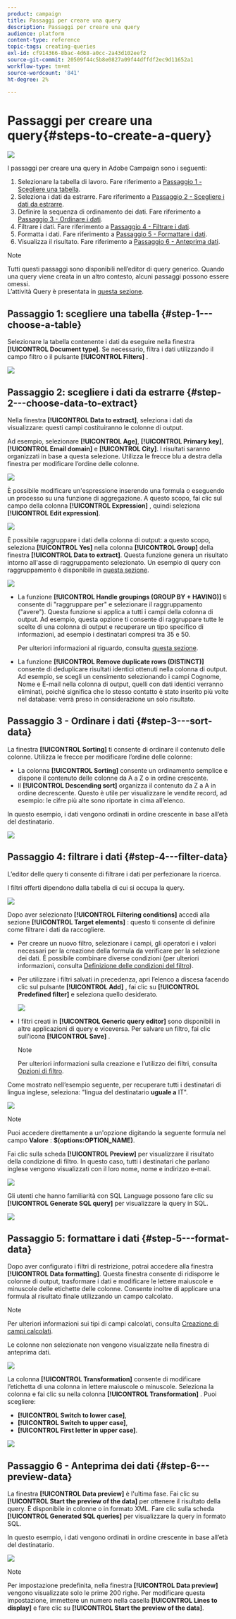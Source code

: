 ```yaml
---
product: campaign
title: Passaggi per creare una query
description: Passaggi per creare una query
audience: platform
content-type: reference
topic-tags: creating-queries
exl-id: cf914366-8bac-4d68-a0cc-2a43d102eef2
source-git-commit: 20509f44c5b8e0827a09f44dffdf2ec9d11652a1
workflow-type: tm+mt
source-wordcount: '841'
ht-degree: 2%

---
```


# Passaggi per creare una query{#steps-to-create-a-query}

![](../../assets/common.svg)

I passaggi per creare una query in Adobe Campaign sono i seguenti:

1. Selezionare la tabella di lavoro. Fare riferimento a [Passaggio 1 - Scegliere una tabella](#step-1---choose-a-table).
1. Seleziona i dati da estrarre. Fare riferimento a [Passaggio 2 - Scegliere i dati da estrarre](#step-2---choose-data-to-extract).
1. Definire la sequenza di ordinamento dei dati. Fare riferimento a [Passaggio 3 - Ordinare i dati](#step-3---sort-data).
1. Filtrare i dati. Fare riferimento a [Passaggio 4 - Filtrare i dati](#step-4---filter-data).
1. Formatta i dati. Fare riferimento a [Passaggio 5 - Formattare i dati](#step-5---format-data).
1. Visualizza il risultato. Fare riferimento a [Passaggio 6 - Anteprima dati](#step-6---preview-data).

>[!NOTE]
>
>Tutti questi passaggi sono disponibili nell’editor di query generico. Quando una query viene creata in un altro contesto, alcuni passaggi possono essere omessi.\
>L’attività Query è presentata in [questa sezione](../../workflow/using/query.md).

## Passaggio 1: scegliere una tabella {#step-1---choose-a-table}

Selezionare la tabella contenente i dati da eseguire nella finestra **[!UICONTROL Document type]**. Se necessario, filtra i dati utilizzando il campo filtro o il pulsante **[!UICONTROL Filters]** .

![](assets/query_editor_nveau_21.png)

## Passaggio 2: scegliere i dati da estrarre {#step-2---choose-data-to-extract}

Nella finestra **[!UICONTROL Data to extract]**, seleziona i dati da visualizzare: questi campi costituiranno le colonne di output.

Ad esempio, selezionare **[!UICONTROL Age]**, **[!UICONTROL Primary key]**, **[!UICONTROL Email domain]** e **[!UICONTROL City]**. I risultati saranno organizzati in base a questa selezione. Utilizza le frecce blu a destra della finestra per modificare l’ordine delle colonne.

![](assets/query_editor_nveau_01.png)

È possibile modificare un&#39;espressione inserendo una formula o eseguendo un processo su una funzione di aggregazione. A questo scopo, fai clic sul campo della colonna **[!UICONTROL Expression]** , quindi seleziona **[!UICONTROL Edit expression]**.

![](assets/query_editor_nveau_97.png)

È possibile raggruppare i dati della colonna di output: a questo scopo, seleziona **[!UICONTROL Yes]** nella colonna **[!UICONTROL Group]** della finestra **[!UICONTROL Data to extract]**. Questa funzione genera un risultato intorno all&#39;asse di raggruppamento selezionato. Un esempio di query con raggruppamento è disponibile in [questa sezione](../../workflow/using/querying-delivery-information.md).

![](assets/query_editor_nveau_56.png)

* La funzione **[!UICONTROL Handle groupings (GROUP BY + HAVING)]** ti consente di &quot;raggruppare per&quot; e selezionare il raggruppamento (&quot;avere&quot;). Questa funzione si applica a tutti i campi della colonna di output. Ad esempio, questa opzione ti consente di raggruppare tutte le scelte di una colonna di output e recuperare un tipo specifico di informazioni, ad esempio i destinatari compresi tra 35 e 50.

   Per ulteriori informazioni al riguardo, consulta [questa sezione](../../workflow/using/querying-using-grouping-management.md).

* La funzione **[!UICONTROL Remove duplicate rows (DISTINCT)]** consente di deduplicare risultati identici ottenuti nella colonna di output. Ad esempio, se scegli un censimento selezionando i campi Cognome, Nome e E-mail nella colonna di output, quelli con dati identici verranno eliminati, poiché significa che lo stesso contatto è stato inserito più volte nel database: verrà preso in considerazione un solo risultato.

## Passaggio 3 - Ordinare i dati {#step-3---sort-data}

La finestra **[!UICONTROL Sorting]** ti consente di ordinare il contenuto delle colonne. Utilizza le frecce per modificare l’ordine delle colonne:

* La colonna **[!UICONTROL Sorting]** consente un ordinamento semplice e dispone il contenuto delle colonne da A a Z o in ordine crescente.
* Il **[!UICONTROL Descending sort]** organizza il contenuto da Z a A in ordine decrescente. Questo è utile per visualizzare le vendite record, ad esempio: le cifre più alte sono riportate in cima all’elenco.

In questo esempio, i dati vengono ordinati in ordine crescente in base all’età del destinatario.

![](assets/query_editor_nveau_57.png)

## Passaggio 4: filtrare i dati {#step-4---filter-data}

L’editor delle query ti consente di filtrare i dati per perfezionare la ricerca.

I filtri offerti dipendono dalla tabella di cui si occupa la query.

![](assets/query_editor_nveau_09.png)

Dopo aver selezionato **[!UICONTROL Filtering conditions]** accedi alla sezione **[!UICONTROL Target elements]** : questo ti consente di definire come filtrare i dati da raccogliere.

* Per creare un nuovo filtro, selezionare i campi, gli operatori e i valori necessari per la creazione della formula da verificare per la selezione dei dati. È possibile combinare diverse condizioni (per ulteriori informazioni, consulta [Definizione delle condizioni del filtro](../../platform/using/defining-filter-conditions.md)).
* Per utilizzare i filtri salvati in precedenza, apri l’elenco a discesa facendo clic sul pulsante **[!UICONTROL Add]** , fai clic su **[!UICONTROL Predefined filter]** e seleziona quello desiderato.

   ![](assets/query_editor_15.png)

* I filtri creati in **[!UICONTROL Generic query editor]** sono disponibili in altre applicazioni di query e viceversa. Per salvare un filtro, fai clic sull’icona **[!UICONTROL Save]** .

   >[!NOTE]
   >
   >Per ulteriori informazioni sulla creazione e l’utilizzo dei filtri, consulta [Opzioni di filtro](../../platform/using/filtering-options.md).

Come mostrato nell’esempio seguente, per recuperare tutti i destinatari di lingua inglese, seleziona: &quot;lingua del destinatario **uguale a** IT&quot;.

![](assets/query_editor_nveau_89.png)

>[!NOTE]
>
>Puoi accedere direttamente a un&#39;opzione digitando la seguente formula nel campo **Valore** : **$(options:OPTION_NAME)**.

Fai clic sulla scheda **[!UICONTROL Preview]** per visualizzare il risultato della condizione di filtro. In questo caso, tutti i destinatari che parlano inglese vengono visualizzati con il loro nome, nome e indirizzo e-mail.

![](assets/query_editor_nveau_98.png)

Gli utenti che hanno familiarità con SQL Language possono fare clic su **[!UICONTROL Generate SQL query]** per visualizzare la query in SQL.

![](assets/query_editor_nveau_99.png)

## Passaggio 5: formattare i dati {#step-5---format-data}

Dopo aver configurato i filtri di restrizione, potrai accedere alla finestra **[!UICONTROL Data formatting]**. Questa finestra consente di ridisporre le colonne di output, trasformare i dati e modificare le lettere maiuscole e minuscole delle etichette delle colonne. Consente inoltre di applicare una formula al risultato finale utilizzando un campo calcolato.

>[!NOTE]
>
>Per ulteriori informazioni sui tipi di campi calcolati, consulta [Creazione di campi calcolati](../../platform/using/defining-filter-conditions.md#creating-calculated-fields).

Le colonne non selezionate non vengono visualizzate nella finestra di anteprima dati.

![](assets/query_editor_nveau_10.png)

La colonna **[!UICONTROL Transformation]** consente di modificare l’etichetta di una colonna in lettere maiuscole o minuscole. Seleziona la colonna e fai clic su nella colonna **[!UICONTROL Transformation]** . Puoi scegliere:

* **[!UICONTROL Switch to lower case]**,
* **[!UICONTROL Switch to upper case]**,
* **[!UICONTROL First letter in upper case]**.

![](assets/query_editor_nveau_42.png)

## Passaggio 6 - Anteprima dei dati {#step-6---preview-data}

La finestra **[!UICONTROL Data preview]** è l&#39;ultima fase. Fai clic su **[!UICONTROL Start the preview of the data]** per ottenere il risultato della query. È disponibile in colonne o in formato XML. Fare clic sulla scheda **[!UICONTROL Generated SQL queries]** per visualizzare la query in formato SQL.

In questo esempio, i dati vengono ordinati in ordine crescente in base all’età del destinatario.

![](assets/query_editor_nveau_11.png)

>[!NOTE]
>
>Per impostazione predefinita, nella finestra **[!UICONTROL Data preview]** vengono visualizzate solo le prime 200 righe. Per modificare questa impostazione, immettere un numero nella casella **[!UICONTROL Lines to display]** e fare clic su **[!UICONTROL Start the preview of the data]**.
